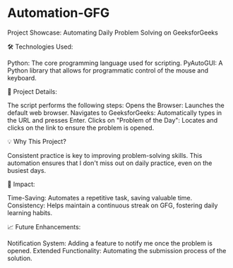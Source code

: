 # Automation-GFG

Project Showcase: Automating Daily Problem Solving on GeeksforGeeks 

🛠️ Technologies Used:

Python: The core programming language used for scripting.
PyAutoGUI: A Python library that allows for programmatic control of the mouse and keyboard.

📜 Project Details:

The script performs the following steps:
Opens the Browser: Launches the default web browser.
Navigates to GeeksforGeeks: Automatically types in the URL and presses Enter.
Clicks on "Problem of the Day": Locates and clicks on the link to ensure the problem is opened.

💡 Why This Project?

Consistent practice is key to improving problem-solving skills. This automation ensures that I don't miss out on daily practice, even on the busiest days.

🚀 Impact:

Time-Saving: Automates a repetitive task, saving valuable time.
Consistency: Helps maintain a continuous streak on GFG, fostering daily learning habits.

📈 Future Enhancements:

Notification System: Adding a feature to notify me once the problem is opened.
Extended Functionality: Automating the submission process of the solution.
